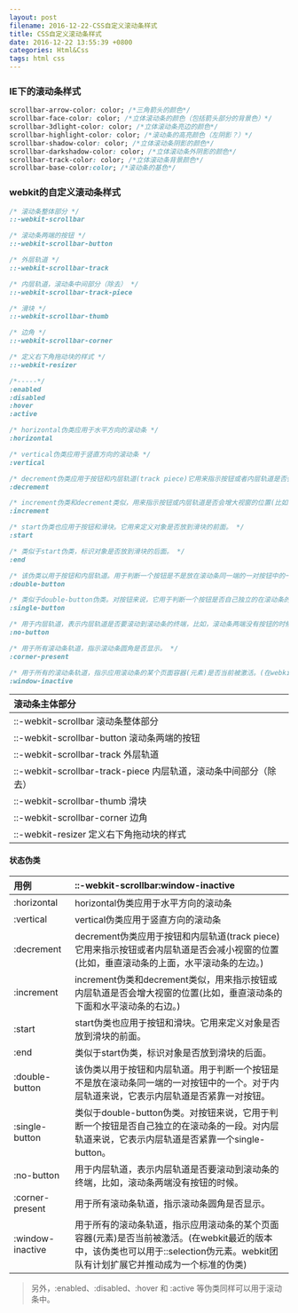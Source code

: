 ```yaml
---
layout: post
filename: 2016-12-22-CSS自定义滚动条样式
title: CSS自定义滚动条样式
date: 2016-12-22 13:55:39 +0800
categories: Html&Css
tags: html css
---
```


### IE下的滚动条样式

```css
scrollbar-arrow-color: color; /*三角箭头的颜色*/
scrollbar-face-color: color; /*立体滚动条的颜色（包括箭头部分的背景色）*/
scrollbar-3dlight-color: color; /*立体滚动条亮边的颜色*/
scrollbar-highlight-color: color; /*滚动条的高亮颜色（左阴影？）*/
scrollbar-shadow-color: color; /*立体滚动条阴影的颜色*/
scrollbar-darkshadow-color: color; /*立体滚动条外阴影的颜色*/
scrollbar-track-color: color; /*立体滚动条背景颜色*/
scrollbar-base-color:color; /*滚动条的基色*/
```

### webkit的自定义滚动条样式

```css
/* 滚动条整体部分 */
::-webkit-scrollbar

/* 滚动条两端的按钮 */
::-webkit-scrollbar-button

/* 外层轨道 */
::-webkit-scrollbar-track

/* 内层轨道，滚动条中间部分（除去） */
::-webkit-scrollbar-track-piece 

/* 滑块 */
::-webkit-scrollbar-thumb

/* 边角 */
::-webkit-scrollbar-corner

/* 定义右下角拖动块的样式 */
::-webkit-resizer 

/*-----*/
:enabled
:disabled
:hover
:active 

/* horizontal伪类应用于水平方向的滚动条 */
:horizontal 

/* vertical伪类应用于竖直方向的滚动条 */
:vertical 

/* decrement伪类应用于按钮和内层轨道(track piece)它用来指示按钮或者内层轨道是否会减小视窗的位置(比如，垂直滚动条的上面，水平滚动条的左边。)  */
:decrement 

/* increment伪类和decrement类似，用来指示按钮或内层轨道是否会增大视窗的位置(比如，垂直滚动条的下面和水平滚动条的右边。) */
:increment 

/* start伪类也应用于按钮和滑块。它用来定义对象是否放到滑块的前面。 */
:start 

/* 类似于start伪类，标识对象是否放到滑块的后面。 */
:end 

/* 该伪类以用于按钮和内层轨道。用于判断一个按钮是不是放在滚动条同一端的一对按钮中的一个。对于内层轨道来说，它表示内层轨道是否紧靠一对按钮。 */
:double-button 

/* 类似于double-button伪类。对按钮来说，它用于判断一个按钮是否自己独立的在滚动条的一段。对内层轨道来说，它表示内层轨道是否紧靠一个single-button。 */
:single-button 

/* 用于内层轨道，表示内层轨道是否要滚动到滚动条的终端，比如，滚动条两端没有按钮的时候。 */
:no-button 

/* 用于所有滚动条轨道，指示滚动条圆角是否显示。 */
:corner-present 

/* 用于所有的滚动条轨道，指示应用滚动条的某个页面容器(元素)是否当前被激活。(在webkit最近的版本中，该伪类也可以用于::selection伪元素。webkit团队有计划扩展它并推动成为一个标准的伪类) */
:window-inactive 

```

|滚动条主体部分|
|:----|
|::-webkit-scrollbar 滚动条整体部分|
|::-webkit-scrollbar-button 滚动条两端的按钮|
|::-webkit-scrollbar-track 外层轨道|
|::-webkit-scrollbar-track-piece 内层轨道，滚动条中间部分（除去）|
|::-webkit-scrollbar-thumb 滑块|
|::-webkit-scrollbar-corner 边角|
|::-webkit-resizer 定义右下角拖动块的样式|

#### 状态伪类

|用例 | ::-webkit-scrollbar:window-inactive
|:-----|:-----|
|:horizontal |  horizontal伪类应用于水平方向的滚动条
|:vertical |  vertical伪类应用于竖直方向的滚动条
|:decrement |  decrement伪类应用于按钮和内层轨道(track piece)它用来指示按钮或者内层轨道是否会减小视窗的位置(比如，垂直滚动条的上面，水平滚动条的左边。) 
|:increment |  increment伪类和decrement类似，用来指示按钮或内层轨道是否会增大视窗的位置(比如，垂直滚动条的下面和水平滚动条的右边。)
|:start |  start伪类也应用于按钮和滑块。它用来定义对象是否放到滑块的前面。
|:end |  类似于start伪类，标识对象是否放到滑块的后面。
|:double-button |  该伪类以用于按钮和内层轨道。用于判断一个按钮是不是放在滚动条同一端的一对按钮中的一个。对于内层轨道来说，它表示内层轨道是否紧靠一对按钮。
|:single-button |  类似于double-button伪类。对按钮来说，它用于判断一个按钮是否自己独立的在滚动条的一段。对内层轨道来说，它表示内层轨道是否紧靠一个single-button。
|:no-button |  用于内层轨道，表示内层轨道是否要滚动到滚动条的终端，比如，滚动条两端没有按钮的时候。
|:corner-present |  用于所有滚动条轨道，指示滚动条圆角是否显示。
|:window-inactive |  用于所有的滚动条轨道，指示应用滚动条的某个页面容器(元素)是否当前被激活。(在webkit最近的版本中，该伪类也可以用于::selection伪元素。webkit团队有计划扩展它并推动成为一个标准的伪类)

>另外，:enabled、:disabled、:hover 和 :active 等伪类同样可以用于滚动条中。